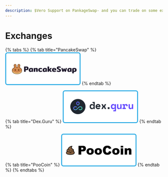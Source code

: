```yaml
---
description: $Vero Support on PankageSwap- and you can trade on some exchange support
---
```


# Exchanges

{% tabs %}
{% tab title="PancakeSwap" %}
![](../.gitbook/assets/pancakeswap.png)
{% endtab %}

{% tab title="Dex.Guru" %}
![](../.gitbook/assets/dexguru.png)
{% endtab %}

{% tab title="PooCoin" %}
![](../.gitbook/assets/poocoin.png)
{% endtab %}
{% endtabs %}

